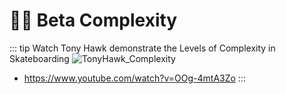 # 🔷🔷 Beta Complexity

::: tip Watch Tony Hawk demonstrate the Levels of Complexity in Skateboarding
![TonyHawk_Complexity](/TonyHawk_Complexity.png)
- https://www.youtube.com/watch?v=OOg-4mtA3Zo
:::